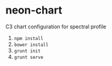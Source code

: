 # neon-chart
C3 chart configuration for spectral profile

1. `npm install`
2. `bower install`
3. `grunt init`
4. `grunt serve`
